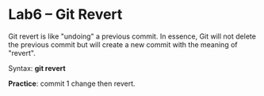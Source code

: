 # Lab6 – Git Revert
Git revert is like "undoing" a previous commit. In essence, Git will not delete the previous commit but will create a new commit with the meaning of "revert".

Syntax:
**git revert <commit-hash>**

**Practice**: commit 1 change then revert.
